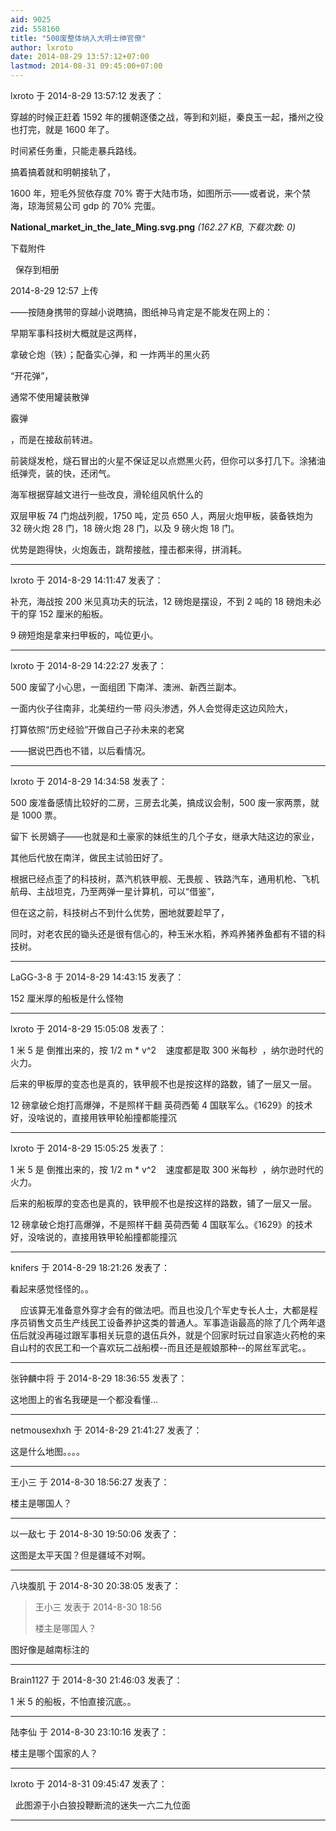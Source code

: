 ```yaml
---
aid: 9025
zid: 558160
title: "500废整体纳入大明士绅官僚"
author: lxroto
date: 2014-08-29 13:57:12+07:00
lastmod: 2014-08-31 09:45:00+07:00
---
```


lxroto 于 2014-8-29 13:57:12 发表了：

穿越的时候正赶着 1592 年的援朝逐倭之战，等到和刘綎，秦良玉一起，播州之役也打完，就是 1600 年了。

时间紧任务重，只能走暴兵路线。

搞着搞着就和明朝接轨了，

1600 年，短毛外贸依存度 70% 寄于大陆市场，如图所示——或者说，来个禁海，琼海贸易公司 gdp 的 70% 完蛋。

**National_market_in_the_late_Ming.svg.png** _(162.27 KB, 下载次数: 0)_

下载附件

&nbsp;
保存到相册

2014-8-29 12:57 上传

——按随身携带的穿越小说瞎搞，图纸神马肯定是不能发在网上的：

早期军事科技树大概就是这两样，

拿破仑炮（铁）；配备实心弹，和 一炸两半的黑火药

“开花弹”，

通常不使用罐装散弹

霰弹

，而是在接敌前转进。

前装燧发枪，燧石冒出的火星不保证足以点燃黑火药，但你可以多打几下。涂猪油纸弹壳，装的快，还闭气。

海军根据穿越文进行一些改良，滑轮组风帆什么的

双层甲板 74 门炮战列舰，1750 吨，定员 650 人，两层火炮甲板，装备铁炮为 32 磅火炮 28 门，18 磅火炮 28 门，以及 9 磅火炮 18 门。

优势是跑得快，火炮轰击，跳帮接舷，撞击都来得，拼消耗。

---

lxroto 于 2014-8-29 14:11:47 发表了：

补充，海战按 200 米见真功夫的玩法，12 磅炮是摆设，不到 2 吨的 18 磅炮未必干的穿 152 厘米的船板。

9 磅短炮是拿来扫甲板的，吨位更小。

---

lxroto 于 2014-8-29 14:22:27 发表了：

500 废留了小心思，一面组团 下南洋、澳洲、新西兰副本。

一面内伙子往南非，北美纽约一带 闷头渗透，外人会觉得走这边风险大，

打算依照“历史经验”开做自己子孙未来的老窝

——据说巴西也不错，以后看情况。

---

lxroto 于 2014-8-29 14:34:58 发表了：

500 废准备感情比较好的二房，三房去北美，搞成议会制，500 废一家两票，就是 1000 票。

留下 长房嫡子——也就是和土豪家的妹纸生的几个子女，继承大陆这边的家业，

其他后代放在南洋，做民主试验田好了。

根据已经点歪了的科技树，蒸汽机铁甲舰、无畏舰 、铁路汽车，通用机枪、飞机航母、主战坦克，乃至两弹一星计算机，可以“借鉴”，

但在这之前，科技树占不到什么优势，圈地就要趁早了，

同时，对老农民的锄头还是很有信心的，种玉米水稻，养鸡养猪养鱼都有不错的科技树。

---

LaGG-3-8 于 2014-8-29 14:43:15 发表了：

152 厘米厚的船板是什么怪物

---

lxroto 于 2014-8-29 15:05:08 发表了：

1 米 5 是 倒推出来的，按 1/2 m \* v^2&nbsp; &nbsp; 速度都是取 300 米每秒&nbsp;&nbsp;，纳尔逊时代的火力。

后来的甲板厚的变态也是真的，铁甲舰不也是按这样的路数，铺了一层又一层。

12 磅拿破仑炮打高爆弹，不是照样干翻 英荷西葡 4 国联军么。《1629》的技术好，没啥说的，直接用铁甲轮船撞都能撞沉

---

lxroto 于 2014-8-29 15:05:25 发表了：

1 米 5 是 倒推出来的，按 1/2 m \* v^2&nbsp; &nbsp; 速度都是取 300 米每秒&nbsp;&nbsp;，纳尔逊时代的火力。

后来的船板厚的变态也是真的，铁甲舰不也是按这样的路数，铺了一层又一层。

12 磅拿破仑炮打高爆弹，不是照样干翻 英荷西葡 4 国联军么。《1629》的技术好，没啥说的，直接用铁甲轮船撞都能撞沉

---

knifers 于 2014-8-29 18:21:26 发表了：

看起来感觉怪怪的。。

&nbsp; &nbsp; 应该算无准备意外穿才会有的做法吧。而且也没几个军史专长人士，大都是程序员销售文员生产线民工设备养护这类的普通人。军事造诣最高的除了几个两年退伍后就没再碰过跟军事相关玩意的退伍兵外，就是个回家时玩过自家造火药枪的来自山村的农民工和一个喜欢玩二战船模--而且还是舰娘那种--的屌丝军武宅。。

---

张钟麟中将 于 2014-8-29 18:36:55 发表了：

这地图上的省名我硬是一个都没看懂…

---

netmousexhxh 于 2014-8-29 21:41:27 发表了：

这是什么地图。。。。

---

王小三 于 2014-8-30 18:56:27 发表了：

楼主是哪国人？

---

以一敌七 于 2014-8-30 19:50:06 发表了：

这图是太平天国？但是疆域不对啊。

---

八块腹肌 于 2014-8-30 20:38:05 发表了：

> 王小三 发表于 2014-8-30 18:56
>
> 楼主是哪国人？

图好像是越南标注的

---

Brain1127 于 2014-8-30 21:46:03 发表了：

1 米 5 的船板，不怕直接沉底。。

---

陆李仙 于 2014-8-30 23:10:16 发表了：

楼主是哪个国家的人？

---

lxroto 于 2014-8-31 09:45:47 发表了：

&nbsp;&nbsp;此图源于小白狼投鞭断流的迷失一六二九位面

---
